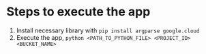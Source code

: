 # Steps to execute the app

1. Install necessary library with `pip install argparse google.cloud`
2. Execute the app, `python <PATH_TO_PYTHON_FILE> <PROJECT_ID> <BUCKET_NAME>`
